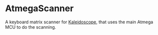 # AtmegaScanner

A keyboard matrix scanner for [Kaleidoscope][fw], that uses the main Atmega MCU
to do the scanning.

 [fw]: https://github.com/keyboardio/Kaleidoscope
